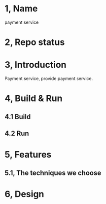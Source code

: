 # 1, Name
payment service

# 2, Repo status
 
# 3, Introduction
Payment service, provide payment service.

# 4, Build & Run
## 4.1 Build

## 4.2 Run



# 5, Features

## 5.1, The techniques we choose

# 6, Design


